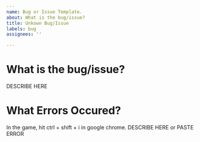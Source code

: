 ```yaml
---
name: Bug or Issue Template.
about: What is the bug/issue?
title: Unkown Bug/Issue
labels: bug
assignees: ''

---
```


# What is the bug/issue?
DESCRIBE HERE
# What Errors Occured?
In the game, hit ctrl + shift + i   in google chrome.
DESCRIBE HERE or PASTE ERROR
